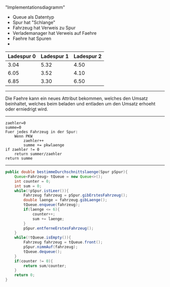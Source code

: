 "Implementationsdiagramm"

- Queue als Datentyp
- Spur hat "Schlange"
- Fahrzeug hat Verweis zu Spur
- Verlademanager hat Verweis auf Faehre
- Faehre hat Spuren
- 

| Ladespur 0 | Ladespur 1 | Ladespur 2 |
| ---------- | ---------- | ---------- |
| 3.04       | 5.32       | 4.50       |
| 6.05       | 3.52       | 4.10       |
| 6.85       | 3.30       | 6.50       |

---

Die Faehre kann ein neues Attribut bekommen, welches den Umsatz beinhaltet, welches beim beladen und entladen um den Umsatz erhoeht oder erniedrigt wird.

---

```
zaehler=0
summe=0
Fuer jedes Fahrzeug in der Spur:
    Wenn PKW
        zaehler++
        summe += pkwlaenge
if zaehler != 0
    return summer/zaehler
return summe
```

---

```java
public double bestimmeDurchschnittslaenge(Spur pSpur){
    Queue<Fahrzeug> tQueue = new Queue<>();
    int counter = 0;
    int sum = 0;
    while(!pSpur.istLeer()){
        Fahrzeug fahrzeug = pSpur.gibErstesFahrzeug();
        double laenge = fahrzeug.gibLaenge();
        tQueue.enqueue(fahrzeug);
        if(laenge <= 6){
            counter++;
            sum += laenge;
        }
        pSpur.entferneErstesFahrzeug();
    }
    while(!tQueue.isEmpty()){
        Fahrzeug fahrzeug = tQueue.front();
        pSpur.nimmAuf(fahrzeug);
        tQueue.dequeue();
    }
    if(counter != 0){
        return sum/counter;
    }
    return 0;
}
```